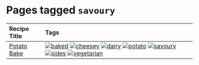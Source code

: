 # Pages tagged `savoury`

|Recipe Title|Tags
|:---|:---|
|[Potato Bake](../recipes/potatobake.md)|<a href="tags/baked.md"><img src="https://img.shields.io/badge/tag-baked-c5d714" alt="baked" /></a> <a href="tags/cheesey.md"><img src="https://img.shields.io/badge/tag-cheesey-603dc8" alt="cheesey" /></a> <a href="tags/dairy.md"><img src="https://img.shields.io/badge/tag-dairy-4b9e32" alt="dairy" /></a> <a href="tags/potato.md"><img src="https://img.shields.io/badge/tag-potato-2ebd3b" alt="potato" /></a> <a href="tags/savoury.md"><img src="https://img.shields.io/badge/tag-savoury-8f457a" alt="savoury" /></a> <a href="tags/sides.md"><img src="https://img.shields.io/badge/tag-sides-12b63" alt="sides" /></a> <a href="tags/vegetarian.md"><img src="https://img.shields.io/badge/tag-vegetarian-473080" alt="vegetarian" /></a>|